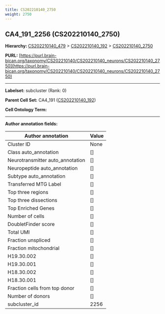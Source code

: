 ```yaml
---
title: CS202210140_2750
weight: 2750
---
```

## CA4_191_2256 (CS202210140_2750)
<b>Hierarchy: </b>
[CS202210140_479](../CS202210140_479) >
[CS202210140_192](../CS202210140_192) >
[CS202210140_2750](../CS202210140_2750)

**PURL:** [https://purl.brain-bican.org/taxonomy/CS202210140/CS202210140_neurons/CS202210140_2750](https://purl.brain-bican.org/taxonomy/CS202210140/CS202210140_neurons/CS202210140_2750)

---


**Labelset:** subcluster (Rank: 0)

**Parent Cell Set:** CA4_191 ([CS202210140_192](../CS202210140_192))



**Cell Ontology Term:** 

[MARKER GENES.]: #


---

[TRANSFERRED ANNOTATIONS.]: #


[AUTHOR ANNOTATION FIELDS.]: #


**Author annotation fields:**

| Author annotation | Value |
|-------------------|-------|
|Cluster ID|None|
|Class auto_annotation|[]|
|Neurotransmitter auto_annotation|[]|
|Neuropeptide auto_annotation|[]|
|Subtype auto_annotation|[]|
|Transferred MTG Label|[]|
|Top three regions|[]|
|Top three dissections|[]|
|Top Enriched Genes|[]|
|Number of cells|[]|
|DoubletFinder score|[]|
|Total UMI|[]|
|Fraction unspliced|[]|
|Fraction mitochondrial|[]|
|H19.30.002|[]|
|H19.30.001|[]|
|H18.30.002|[]|
|H18.30.001|[]|
|Fraction cells from top donor|[]|
|Number of donors|[]|
|subcluster_id|2256|

